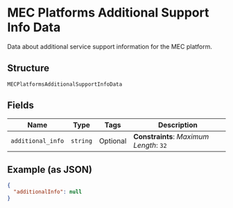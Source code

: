 
# MEC Platforms Additional Support Info Data

Data about additional service support information for the MEC platform.

## Structure

`MECPlatformsAdditionalSupportInfoData`

## Fields

| Name | Type | Tags | Description |
|  --- | --- | --- | --- |
| `additional_info` | `string` | Optional | **Constraints**: *Maximum Length*: `32` |

## Example (as JSON)

```json
{
  "additionalInfo": null
}
```

